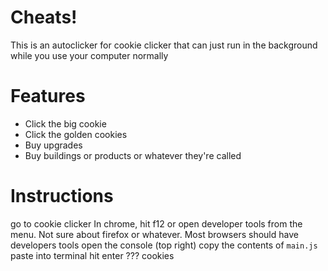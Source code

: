 # Cheats!
This is an autoclicker for cookie clicker that can just run in the background while you use your computer normally

# Features
- Click the big cookie
- Click the golden cookies
- Buy upgrades
- Buy buildings or products or whatever they're called

# Instructions

go to cookie clicker
In chrome, hit f12 or open developer tools from the menu. Not sure about firefox or whatever. Most browsers should have developers tools
open the console (top right)
copy the contents of `main.js`
paste into terminal
hit enter
???
cookies

